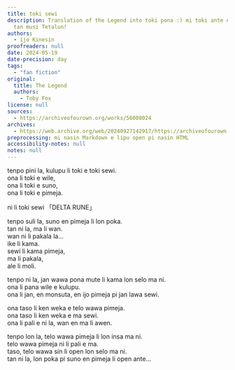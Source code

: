 ```yaml
---
title: toki sewi
description: Translation of the Legend into toki pona :) mi toki ante e toki sewi
  tan musi Tetalun!
authors:
  - ijo Kinesin
proofreaders: null
date: 2024-05-19
date-precision: day
tags:
  - "fan fiction"
original:
  title: The Legend
  authors:
    - Toby Fox
license: null
sources:
  - https://archiveofourown.org/works/56008024
archives:
  - https://web.archive.org/web/20240927142917/https://archiveofourown.org/works/56008024
preprocessing: mi nasin Markdown e lipu open pi nasin HTML
accessibility-notes: null
notes: null
---
```


tenpo pini la, kulupu li toki e toki sewi.  
ona li toki e wile,  
ona li toki e suno,  
ona li toki e pimeja.

ni li toki sewi 「DELTA RUNE」

tenpo suli la, suno en pimeja li lon poka.  
tan ni la, ma li wan.  
wan ni li pakala la...  
ike li kama.  
sewi li kama pimeja,  
ma li pakala,  
ale li moli.

tenpo ni la, jan wawa pona mute li kama lon selo ma ni.  
ona li pana wile e kulupu.  
ona li jan, en monsuta, en ijo pimeja pi jan lawa sewi.

ona taso li ken weka e telo wawa pimeja.  
ona taso li ken weka e ma sewi.  
ona li pali e ni la, wan en ma li awen.

tenpo lon la, telo wawa pimeja li lon insa ma ni.  
telo wawa pimeja ni li pali e ma.  
taso, telo wawa sin li open lon selo ma ni.  
tan ni la, lon poka pi suno en pimeja li open ante...
